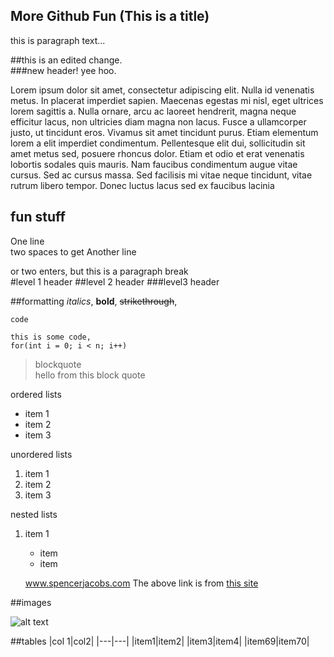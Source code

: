 More Github Fun (This is a title)
---
this is paragraph text...

##this is an edited change.  
###new header! yee hoo.  


Lorem ipsum dolor sit amet, consectetur adipiscing elit. Nulla id venenatis metus. In placerat imperdiet sapien. Maecenas egestas mi nisl, eget ultrices lorem sagittis a. Nulla ornare, arcu ac laoreet hendrerit, magna neque efficitur lacus, non ultricies diam magna non lacus. Fusce a ullamcorper justo, ut tincidunt eros. Vivamus sit amet tincidunt purus. Etiam elementum lorem a elit imperdiet condimentum. Pellentesque elit dui, sollicitudin sit amet metus sed, posuere rhoncus dolor. Etiam et odio et erat venenatis lobortis sodales quis mauris. Nam faucibus condimentum augue vitae cursus. Sed ac cursus massa. Sed facilisis mi vitae neque tincidunt, vitae rutrum libero tempor. Donec luctus lacus sed ex faucibus lacinia

fun stuff
--
One line  
two spaces to get Another line

or two enters, but this is a paragraph break  
#level 1 header
##level 2 header
###level3 header

##formatting
*italics*, **bold**, ~~strikethrough~~, 

`code`

```
this is some code,
for(int i = 0; i < n; i++)
```

>blockquote  
>hello from this block quote
>

ordered lists
* item 1
* item 2
* item 3

unordered lists
1. item 1
1. item 2
1. item 3

nested lists

1. item 1  
    * item
    * item
    
    www.spencerjacobs.com
    The above link is from [this site](www.twitter.com/SpencerJacobs13)
    
    
##images 
    
![alt text](https://upload.wikimedia.org/wikipedia/commons/4/42/Wikimania_Sushi.jpg)
    
##tables
|col 1|col2|
|---|---|
|item1|item2|
|item3|item4|
|item69|item70|
